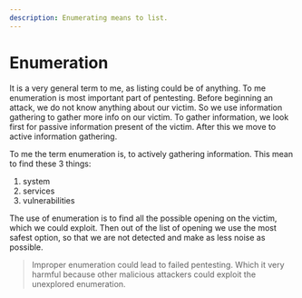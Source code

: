 ```yaml
---
description: Enumerating means to list.
---
```


# Enumeration

It is a very general term to me, as listing could be of anything. To me enumeration is most important part of pentesting. Before beginning an attack, we do not know anything about our victim. So we use information gathering to gather more info on our victim. To gather information, we look first for passive information present of the victim. After this we move to active information gathering.

To me the term enumeration is, to actively gathering information. This mean to find these 3 things:

1. system
2. services
3. vulnerabilities

The use of enumeration is to find all the possible opening on the victim, which we could exploit. Then out of the list of opening we use the most safest option, so that we are not detected and make as less noise as possible.

> Improper enumeration could lead to failed pentesting. Which it very harmful because other malicious attackers could exploit the unexplored enumeration.

